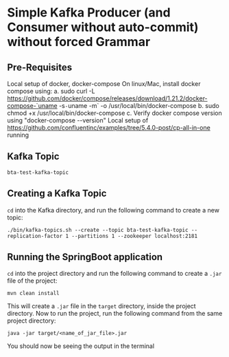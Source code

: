 # Simple Kafka Producer (and Consumer without auto-commit) without forced Grammar

## Pre-Requisites
Local setup of docker, docker-compose
On linux/Mac, install docker compose using:
   a. sudo curl -L https://github.com/docker/compose/releases/download/1.21.2/docker-compose-`uname -s`-`uname -m` -o /usr/local/bin/docker-compose
   b. sudo chmod +x /usr/local/bin/docker-compose
   c. Verify docker compose version using "docker-compose --version"
Local setup of https://github.com/confluentinc/examples/tree/5.4.0-post/cp-all-in-one running

## Kafka Topic

```shell
bta-test-kafka-topic
```

## Creating a Kafka Topic

```cd``` into the Kafka directory, and run the following command to create a new topic:

```shell
./bin/kafka-topics.sh --create --topic bta-test-kafka-topic --replication-factor 1 --partitions 1 --zookeeper localhost:2181
```

## Running the SpringBoot application

```cd``` into the project directory and run the following command to create a ```.jar``` file of the project:

```shell
mvn clean install
```

This will create a ```.jar``` file in the ```target``` directory, inside the project directory. Now to run the project, run the following command from the same project directory:

```shell
java -jar target/<name_of_jar_file>.jar
```

You should now be seeing the output in the terminal
